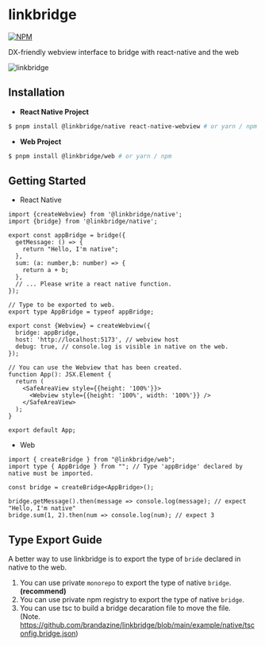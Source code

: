 
# linkbridge
[![NPM](https://img.shields.io/npm/v/@linkbridge/native)](https://www.npmjs.com/package/@linkbridge/native)

DX-friendly webview interface to bridge with react-native and the web

![linkbridge](https://github.com/brandazine/linkbridge/assets/41789633/a96ecd6a-eb6b-4dd8-9805-421ff6dca26c)

## Installation

- **React Native Project**

```sh
$ pnpm install @linkbridge/native react-native-webview # or yarn / npm
```

- **Web Project**

```sh
$ pnpm install @linkbridge/web # or yarn / npm
```

## Getting Started

* React Native 
```tsx
import {createWebview} from '@linkbridge/native';
import {bridge} from '@linkbridge/native';

export const appBridge = bridge({
  getMessage: () => {
    return "Hello, I'm native";
  },
  sum: (a: number,b: number) => {
    return a + b;
  },
  // ... Please write a react native function.
});

// Type to be exported to web.
export type AppBridge = typeof appBridge; 

export const {Webview} = createWebview({
  bridge: appBridge,
  host: 'http://localhost:5173', // webview host
  debug: true, // console.log is visible in native on the web.
});

// You can use the Webview that has been created.
function App(): JSX.Element {
  return (
    <SafeAreaView style={{height: '100%'}}>
      <Webview style={{height: '100%', width: '100%'}} />
    </SafeAreaView>
  );
}

export default App;
```

* Web
```tsx
import { createBridge } from "@linkbridge/web";
import type { AppBridge } from ""; // Type 'appBridge' declared by native must be imported.

const bridge = createBridge<AppBridge>();

bridge.getMessage().then(message => console.log(message); // expect "Hello, I'm native"
bridge.sum(1, 2).then(num => console.log(num); // expect 3
```

## Type Export Guide

A better way to use linkbridge is to export the type of `bride` declared in native to the web.
1. You can use private `monorepo` to export the type of native `bridge`. **(recommend)**
2. You can use private npm registry to export the type of native `bridge`.
3. You can use tsc to build a bridge decaration file to move the file.  
   (Note. https://github.com/brandazine/linkbridge/blob/main/example/native/tsconfig.bridge.json)
